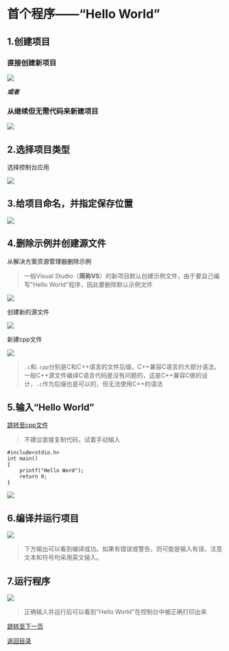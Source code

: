 # **首个程序——“Hello World”**

## 1.创建项目

### 直接创建新项目

![](https://raw.githubusercontent.com/GuangYu-yu/Learn-C-language-from-scratch/main/%E5%BC%95%E7%94%A8%E7%9A%84%E5%9B%BE%E7%89%87/%E9%A6%96%E4%B8%AA%E7%A8%8B%E5%BA%8F%E2%80%94%E2%80%94%E2%80%9CHello%20World%E2%80%9D/%E6%96%B0%E5%BB%BA%E9%A1%B9%E7%9B%AE.png)

***或者***

### 从继续但无需代码来新建项目

![](https://raw.githubusercontent.com/GuangYu-yu/Learn-C-language-from-scratch/main/%E5%BC%95%E7%94%A8%E7%9A%84%E5%9B%BE%E7%89%87/%E9%A6%96%E4%B8%AA%E7%A8%8B%E5%BA%8F%E2%80%94%E2%80%94%E2%80%9CHello%20World%E2%80%9D/%E6%96%B0%E5%BB%BA%E9%A1%B9%E7%9B%AE%E7%9A%84%E5%8F%A6%E4%B8%80%E7%A7%8D%E6%96%B9%E5%BC%8F.png)

## 2.选择项目类型

选择控制台应用

![](https://raw.githubusercontent.com/GuangYu-yu/Learn-C-language-from-scratch/main/%E5%BC%95%E7%94%A8%E7%9A%84%E5%9B%BE%E7%89%87/%E9%A6%96%E4%B8%AA%E7%A8%8B%E5%BA%8F%E2%80%94%E2%80%94%E2%80%9CHello%20World%E2%80%9D/%E9%80%89%E6%8E%A7%E5%88%B6%E5%8F%B0%E5%BA%94%E7%94%A8.png)

## 3.给项目命名，并指定保存位置

![](https://raw.githubusercontent.com/GuangYu-yu/Learn-C-language-from-scratch/main/%E5%BC%95%E7%94%A8%E7%9A%84%E5%9B%BE%E7%89%87/%E9%A6%96%E4%B8%AA%E7%A8%8B%E5%BA%8F%E2%80%94%E2%80%94%E2%80%9CHello%20World%E2%80%9D/%E7%BB%A7%E7%BB%AD%E6%96%B0%E5%BB%BA%E9%A1%B9%E7%9B%AE.png)

## 4.删除示例并创建源文件

从解决方案资源管理器删除示例

> 一般Visual Studio（**简称VS**）的新项目默认创建示例文件，由于要自己编写"Hello World"程序，因此要删除默认示例文件

![](https://raw.githubusercontent.com/GuangYu-yu/Learn-C-language-from-scratch/main/%E5%BC%95%E7%94%A8%E7%9A%84%E5%9B%BE%E7%89%87/%E9%A6%96%E4%B8%AA%E7%A8%8B%E5%BA%8F%E2%80%94%E2%80%94%E2%80%9CHello%20World%E2%80%9D/%E5%88%A0%E9%99%A4%E7%A4%BA%E4%BE%8B%E6%96%87%E4%BB%B6.png)

创建新的源文件

![](https://raw.githubusercontent.com/GuangYu-yu/Learn-C-language-from-scratch/main/%E5%BC%95%E7%94%A8%E7%9A%84%E5%9B%BE%E7%89%87/%E9%A6%96%E4%B8%AA%E7%A8%8B%E5%BA%8F%E2%80%94%E2%80%94%E2%80%9CHello%20World%E2%80%9D/%E5%88%9B%E5%BB%BA%E6%96%B0%E7%9A%84%E6%BA%90%E6%96%87%E4%BB%B6.png)

新建cpp文件

![](https://raw.githubusercontent.com/GuangYu-yu/Learn-C-language-from-scratch/main/%E5%BC%95%E7%94%A8%E7%9A%84%E5%9B%BE%E7%89%87/%E9%A6%96%E4%B8%AA%E7%A8%8B%E5%BA%8F%E2%80%94%E2%80%94%E2%80%9CHello%20World%E2%80%9D/%E6%96%B0%E5%BB%BAcpp%E6%96%87%E4%BB%B6.png)

> `.c`和`.cpp`分别是C和C++语言的文件后缀，C++兼容C语言的大部分语法，一般C++源文件编译C语言代码是没有问题的，这是C++兼容C做的设计，`.c`作为后缀也是可以的，但无法使用C++的语法

## 5.输入“Hello World”

[跳转至cpp文件](https://github.com/GuangYu-yu/Learn-C-language-from-scratch/blob/main/cpp%E6%96%87%E4%BB%B6/HelloWord.cpp)

> 不建议直接复制代码，试着手动输入

```
#include<stdio.h>
int main()
{
	printf("Hello Word");
	return 0;
}
```

![](https://raw.githubusercontent.com/GuangYu-yu/Learn-C-language-from-scratch/main/%E5%BC%95%E7%94%A8%E7%9A%84%E5%9B%BE%E7%89%87/%E9%A6%96%E4%B8%AA%E7%A8%8B%E5%BA%8F%E2%80%94%E2%80%94%E2%80%9CHello%20World%E2%80%9D/%E8%BE%93%E5%85%A5%E4%BB%A3%E7%A0%81.png)

## 6.编译并运行项目

![](https://raw.githubusercontent.com/GuangYu-yu/Learn-C-language-from-scratch/main/%E5%BC%95%E7%94%A8%E7%9A%84%E5%9B%BE%E7%89%87/%E9%A6%96%E4%B8%AA%E7%A8%8B%E5%BA%8F%E2%80%94%E2%80%94%E2%80%9CHello%20World%E2%80%9D/%E7%BC%96%E8%AF%91%E4%BB%A3%E7%A0%81%E5%B9%B6%E8%BF%90%E8%A1%8C.png)

> 下方输出可以看到编译成功。如果有错误或警告，则可能是输入有误，注意文本和符号均采用英文输入。

## 7.运行程序

![](https://raw.githubusercontent.com/GuangYu-yu/Learn-C-language-from-scratch/main/%E5%BC%95%E7%94%A8%E7%9A%84%E5%9B%BE%E7%89%87/%E9%A6%96%E4%B8%AA%E7%A8%8B%E5%BA%8F%E2%80%94%E2%80%94%E2%80%9CHello%20World%E2%80%9D/%E8%BF%90%E8%A1%8C%E7%A8%8B%E5%BA%8F.png)

> 正确输入并运行后可以看到"Hello World"在控制台中被正确打印出来

[跳转至下一页](https://github.com/GuangYu-yu/Learn-C-language-from-scratch/blob/main/%E7%9B%AE%E5%BD%95%E6%96%87%E4%BB%B6/%E5%9F%BA%E7%A1%80%E8%AF%AD%E6%B3%95.md)

[返回目录](https://github.com/GuangYu-yu/Learn-C-language-from-scratch/blob/main/%E7%9B%AE%E5%BD%95%E6%96%87%E4%BB%B6/%E7%9B%AE%E5%BD%95.md)
